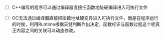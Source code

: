 * [ ] C++编写的程序可以通过编译器直接把函数地址硬编译进入可执行文件
* [ ] OC无法通过编译器直接把函数地址硬变异进入可执行文件，而是在程序运行的时候，利用Runtime根据天健判断作出决定，函数标识与函数过程这个呢真正内容之间的关联可以动态修改。



